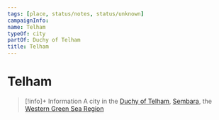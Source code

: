 ```yaml
---
tags: [place, status/notes, status/unknown]
campaignInfo:
name: Telham
typeOf: city
partOf: Duchy of Telham
title: Telham
---
```


# Telham
>[!info]+ Information
> A  city in the [Duchy of Telham](<./duchy-of-telham.md>), [Sembara](<../sembara.md>), the [Western Green Sea Region](<../../../western-green-sea/western-green-sea-region.md>)

